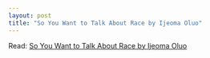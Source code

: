 ```yaml
---
layout: post
title: "So You Want to Talk About Race by Ijeoma Oluo" 
---
```


Read: [So You Want to Talk About Race by Ijeoma Oluo](https://www.sealpress.com/titles/ijeoma-oluo/so-you-want-to-talk-about-race/9781580056779/)

